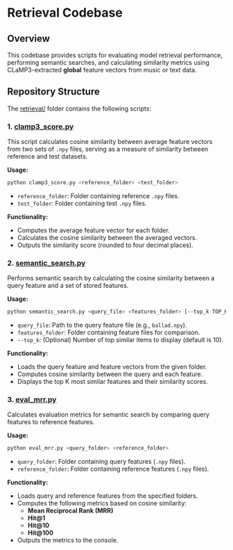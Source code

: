 # Retrieval Codebase

## Overview  
This codebase provides scripts for evaluating model retrieval performance, performing semantic searches, and calculating similarity metrics using CLaMP3-extracted **global** feature vectors from music or text data.

## Repository Structure  
The [retrieval/](https://github.com/sanderwood/clamp3/tree/main/retrieval) folder contains the following scripts:

### 1. [clamp3_score.py](https://github.com/sanderwood/clamp3/blob/main/retrieval/clamp3_score.py)  
This script calculates cosine similarity between average feature vectors from two sets of `.npy` files, serving as a measure of similarity between reference and test datasets.

**Usage:**
```bash
python clamp3_score.py <reference_folder> <test_folder>
```
- `reference_folder`: Folder containing reference `.npy` files.
- `test_folder`: Folder containing test `.npy` files.

**Functionality:**
- Computes the average feature vector for each folder.
- Calculates the cosine similarity between the averaged vectors.
- Outputs the similarity score (rounded to four decimal places).

### 2. [semantic_search.py](https://github.com/sanderwood/clamp3/blob/main/retrieval/semantic_search.py) 
Performs semantic search by calculating the cosine similarity between a query feature and a set of stored features.

**Usage:**
```bash
python semantic_search.py <query_file> <features_folder> [--top_k TOP_K]
```
- `query_file`: Path to the query feature file (e.g., `ballad.npy`).
- `features_folder`: Folder containing feature files for comparison.
- `--top_k`: (Optional) Number of top similar items to display (default is 10).

**Functionality:**
- Loads the query feature and feature vectors from the given folder.
- Computes cosine similarity between the query and each feature.
- Displays the top K most similar features and their similarity scores.

### 3. [eval_mrr.py](https://github.com/sanderwood/clamp3/blob/main/retrieval/eval_mrr.py) 
Calculates evaluation metrics for semantic search by comparing query features to reference features.

**Usage:**
```bash
python eval_mrr.py <query_folder> <reference_folder>
```
- `query_folder`: Folder containing query features (`.npy` files).
- `reference_folder`: Folder containing reference features (`.npy` files).

**Functionality:**
- Loads query and reference features from the specified folders.
- Computes the following metrics based on cosine similarity:
  - **Mean Reciprocal Rank (MRR)**
  - **Hit@1**
  - **Hit@10**
  - **Hit@100**
- Outputs the metrics to the console.
